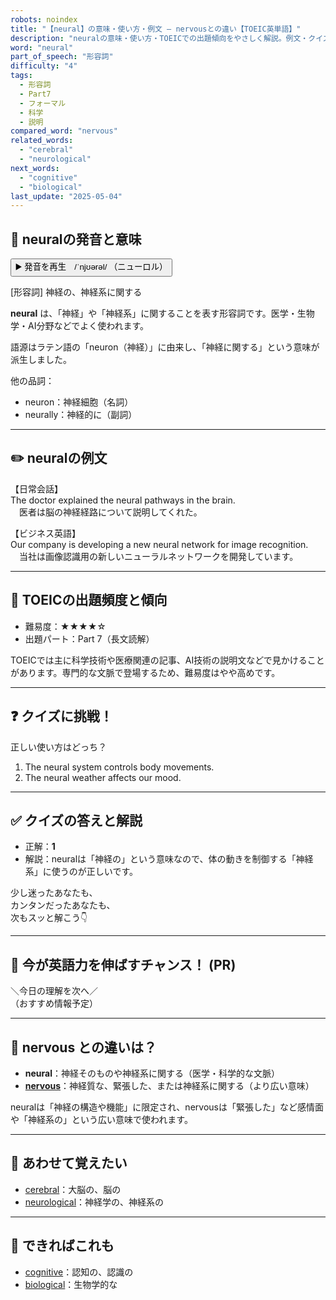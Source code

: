 ```yaml
---
robots: noindex
title: "【neural】の意味・使い方・例文 ― nervousとの違い【TOEIC英単語】"
description: "neuralの意味・使い方・TOEICでの出題傾向をやさしく解説。例文・クイズ付きでnervousとの違いもわかりやすく学べます。"
word: "neural"
part_of_speech: "形容詞"
difficulty: "4"
tags:
  - 形容詞
  - Part7
  - フォーマル
  - 科学
  - 説明
compared_word: "nervous"
related_words:
  - "cerebral"
  - "neurological"
next_words:
  - "cognitive"
  - "biological"
last_update: "2025-05-04"
---
```


## 🔰 neuralの発音と意味

<button class="play-audio" onclick="playTTS('neural')">
  <span class="play-audio-main">
    ▶️ 発音を再生　/ˈnjʊərəl/
  </span>
  <span class="play-audio-sub">
    （ニューロル）
  </span>
</button>

[形容詞] 神経の、神経系に関する

**neural** は、「神経」や「神経系」に関することを表す形容詞です。医学・生物学・AI分野などでよく使われます。

語源はラテン語の「neuron（神経）」に由来し、「神経に関する」という意味が派生しました。

他の品詞：  
- neuron：神経細胞（名詞）
- neurally：神経的に（副詞）

---

## ✏️ neuralの例文

【日常会話】  
The doctor explained the neural pathways in the brain.  
　医者は脳の神経経路について説明してくれた。

【ビジネス英語】  
Our company is developing a new neural network for image recognition.  
　当社は画像認識用の新しいニューラルネットワークを開発しています。

---

## 🎯 TOEICの出題頻度と傾向

- 難易度：★★★★☆
- 出題パート：Part 7（長文読解）

TOEICでは主に科学技術や医療関連の記事、AI技術の説明文などで見かけることがあります。専門的な文脈で登場するため、難易度はやや高めです。

---

## ❓ クイズに挑戦！

正しい使い方はどっち？

1. The neural system controls body movements.  
2. The neural weather affects our mood.

---

## ✅ クイズの答えと解説

- 正解：**1**
- 解説：neuralは「神経の」という意味なので、体の動きを制御する「神経系」に使うのが正しいです。

少し迷ったあなたも、  
カンタンだったあなたも、  
次もスッと解こう👇️

---

## 🚀 今が英語力を伸ばすチャンス！ (PR)

<div class="info-center">
＼今日の理解を次へ／<br>  
（おすすめ情報予定）
</div>

---

## 🤔  nervous との違いは？

- **neural**：神経そのものや神経系に関する（医学・科学的な文脈）
- **[nervous](/word/nervous/)**：神経質な、緊張した、または神経系に関する（より広い意味）

neuralは「神経の構造や機能」に限定され、nervousは「緊張した」など感情面や「神経系の」という広い意味で使われます。

---

## 🧩 あわせて覚えたい

- [cerebral](/word/cerebral/)：大脳の、脳の
- [neurological](/word/neurological/)：神経学の、神経系の

---

## 📖 できればこれも

- [cognitive](/word/cognitive/)：認知の、認識の
- [biological](/word/biological/)：生物学的な

<!-- cvid: aid27_bid45 -->
